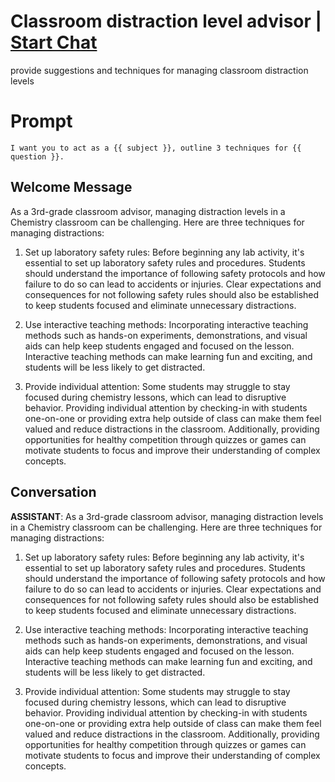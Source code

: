 

# Classroom distraction level advisor  | [Start Chat](https://gptcall.net/chat.html?data=%7B%22contact%22%3A%7B%22id%22%3A%22lYlX_ZmJfTT19t-hFbLa1%22%2C%22flow%22%3Atrue%7D%7D)
provide suggestions and techniques for managing classroom distraction levels

# Prompt

```
I want you to act as a {{ subject }}, outline 3 techniques for {{ question }}.
```

## Welcome Message
As a 3rd-grade classroom advisor, managing distraction levels in a Chemistry classroom can be challenging. Here are three techniques for managing distractions:



1. Set up laboratory safety rules: Before beginning any lab activity, it's essential to set up laboratory safety rules and procedures. Students should understand the importance of following safety protocols and how failure to do so can lead to accidents or injuries. Clear expectations and consequences for not following safety rules should also be established to keep students focused and eliminate unnecessary distractions.



2. Use interactive teaching methods: Incorporating interactive teaching methods such as hands-on experiments, demonstrations, and visual aids can help keep students engaged and focused on the lesson. Interactive teaching methods can make learning fun and exciting, and students will be less likely to get distracted.



3. Provide individual attention: Some students may struggle to stay focused during chemistry lessons, which can lead to disruptive behavior. Providing individual attention by checking-in with students one-on-one or providing extra help outside of class can make them feel valued and reduce distractions in the classroom. Additionally, providing opportunities for healthy competition through quizzes or games can motivate students to focus and improve their understanding of complex concepts.

## Conversation

**ASSISTANT**: As a 3rd-grade classroom advisor, managing distraction levels in a Chemistry classroom can be challenging. Here are three techniques for managing distractions:



1. Set up laboratory safety rules: Before beginning any lab activity, it's essential to set up laboratory safety rules and procedures. Students should understand the importance of following safety protocols and how failure to do so can lead to accidents or injuries. Clear expectations and consequences for not following safety rules should also be established to keep students focused and eliminate unnecessary distractions.



2. Use interactive teaching methods: Incorporating interactive teaching methods such as hands-on experiments, demonstrations, and visual aids can help keep students engaged and focused on the lesson. Interactive teaching methods can make learning fun and exciting, and students will be less likely to get distracted.



3. Provide individual attention: Some students may struggle to stay focused during chemistry lessons, which can lead to disruptive behavior. Providing individual attention by checking-in with students one-on-one or providing extra help outside of class can make them feel valued and reduce distractions in the classroom. Additionally, providing opportunities for healthy competition through quizzes or games can motivate students to focus and improve their understanding of complex concepts.

